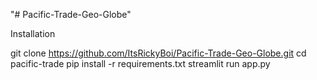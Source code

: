 "# Pacific-Trade-Geo-Globe" 

Installation

git clone https://github.com/ItsRickyBoi/Pacific-Trade-Geo-Globe.git
cd pacific-trade
pip install -r requirements.txt
streamlit run app.py
